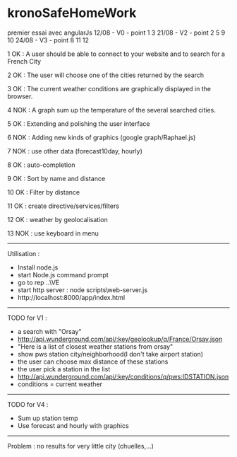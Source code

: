 kronoSafeHomeWork
=================

premier essai avec angularJs
12/08 - V0 - point 1 3
21/08 - V2 - point 2 5 9 10
24/08 - V3 - point 8 11 12

1 OK : A user should be able to connect to your website and to search for a French City

2 OK : The user will choose one of the cities returned by the search

3 OK : The current weather conditions are graphically displayed in the browser.

4 NOK : A graph sum up the temperature of the several searched cities.

5 OK : Extending and polishing the user interface

6 NOK : Adding new kinds of graphics (google graph/Raphael.js)

7 NOK : use other data (forecast10day, hourly)

8 OK : auto-completion

9 OK : Sort by name and distance

10 OK : Filter by distance

11 OK : create directive/services/filters

12 OK : weather by geolocalisation

13 NOK : use keyboard in menu


------------------------
Utilisation :
  - Install node.js
  - start Node.js command prompt
  - go to rep ..\VE
  - start http server : node scripts\web-server.js
  - http://localhost:8000/app/index.html

------------------------

TODO for V1 :
  - a search with "Orsay"
  - http://api.wunderground.com/api/:key/geolookup/q/France/Orsay.json
  - "Here is a list of closest weather stations from orsay"
  - show pws station city/neighborhood(I don't take airport station)
  - the user can choose max distance of these stations
  - the user pick a station in the list
  - http://api.wunderground.com/api/:key/conditions/q/pws:IDSTATION.json
  - conditions = current weather

  ------------------------

TODO for V4 :
  - Sum up station temp
  - Use forecast and hourly with graphics

-------------------------
Problem :
	no results for very little city (chuelles,...)
